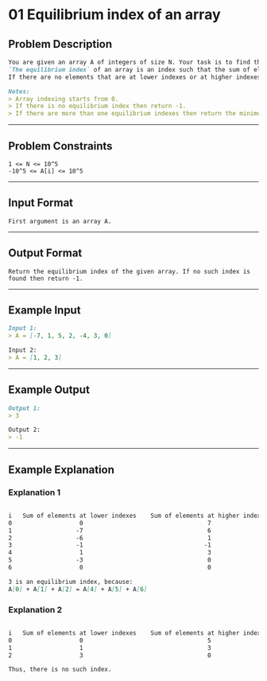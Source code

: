# 01 Equilibrium index of an array

## Problem Description

```markdown
You are given an array A of integers of size N. Your task is to find the equilibrium index of the given array.
`The equilibrium index` of an array is an index such that the sum of elements at lower indexes is equal to the sum of elements at higher indexes.
If there are no elements that are at lower indexes or at higher indexes, then the corresponding sum of elements is considered as
```

```markdown
Notes:
> Array indexing starts from 0.
> If there is no equilibrium index then return -1.
> If there are more than one equilibrium indexes then return the minimum index.
```

---
## Problem Constraints

```
1 <= N <= 10^5
-10^5 <= A[i] <= 10^5
```

---
## Input Format

```
First argument is an array A.
```

---
## Output Format

```
Return the equilibrium index of the given array. If no such index is found then return -1.
```

---
## Example Input
```markdown
Input 1: 
> A = [-7, 1, 5, 2, -4, 3, 0]

Input 2: 
> A = [1, 2, 3]
```

---
## Example Output
```markdown
Output 1:
> 3

Output 2:
> -1
```

---
## Example Explanation

### Explanation 1
```markdown

i   Sum of elements at lower indexes    Sum of elements at higher indexes
0                   0                                   7
1                  -7                                   6
2                  -6                                   1
3                  -1                                  -1
4                   1                                   3
5                  -3                                   0
6                   0                                   0

3 is an equilibrium index, because: 
A[0] + A[1] + A[2] = A[4] + A[5] + A[6]

```

### Explanation 2
```markdown

i   Sum of elements at lower indexes    Sum of elements at higher indexes
0                   0                                   5
1                   1                                   3
2                   3                                   0

Thus, there is no such index.

```